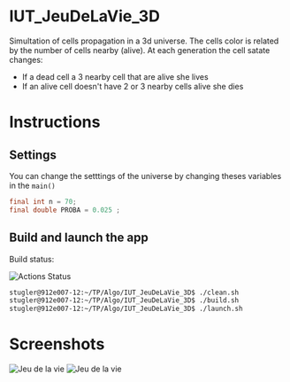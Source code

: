 # IUT_JeuDeLaVie_3D
Simultation of cells propagation in a 3d universe. The cells color is related by the number of cells nearby (alive).
At each generation the cell satate changes:
 - If a dead cell a 3 nearby cell that are alive she lives
 - If an alive cell doesn't have 2 or 3 nearby cells alive she dies

# Instructions

## Settings
You can change the setttings of the universe by changing theses variables in the `main()` 
```java
final int n = 70;
final double PROBA = 0.025 ;
```

## Build and launch the app
Build status:

![Actions Status](https://github.com/TurtleForGaming/IUT_JeuDeLaVie_3D/workflows/Javac%20build/badge.svg)
```bash
stugler@912e007-12:~/TP/Algo/IUT_JeuDeLaVie_3D$ ./clean.sh 
stugler@912e007-12:~/TP/Algo/IUT_JeuDeLaVie_3D$ ./build.sh 
stugler@912e007-12:~/TP/Algo/IUT_JeuDeLaVie_3D$ ./launch.sh 
```

# Screenshots

![Jeu de la vie](https://i.ibb.co/5YjMy3J/image0.png)
![Jeu de la vie](https://i.ibb.co/svLwzXc/image1.png)
